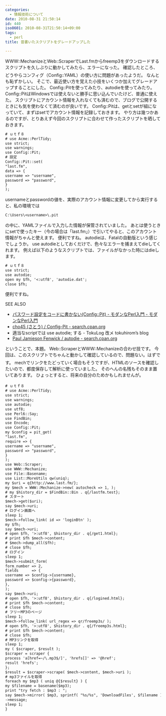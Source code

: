 ```yaml
---
categories:
  - 情報技術について
date: 2010-08-31 21:50:14
id: 440
iso8601: 2010-08-31T21:50:14+09:00
tags:
  - perl
title: 昔書いたスクリプトをグレードアップした

---
```


WWW::MechanizeとWeb::ScraperでLast.fmからfreemp3をダウンロードするスクリプトを久しぶりに動かしてみたら、エラーになった&#133;。
確認したところ、どうやらコンフィグ（Config::YAML）の使い方に問題があったようだ。
なんとも恥ずかしい。
そこで、最近使い方を覚えた小技をいくつか加えてグレードアップすることにした。
Config::Pitを使ってみたり、autodieを使ってみたり。
Config::PitはWindowsでは使えないと勝手に思い込んでいたけど、普通に使えた。
スクリプトにアカウント情報を入れなくても済むので、ブログで公開するときにも気を使わなくて済むのが良いです。
Config::Pitは、getとsetが組になっていて、まずはsetでアカウント情報を記録しておきます。
やり方は幾つかあるのですが、とりあえず今回のスクリプトに合わせて作ったスクリプトを晒しておきます。
```default
# ｕｔｆ８
# use Acme::PerlTidy;
use strict;
use warnings;
use Config::Pit;
# 設定
Config::Pit::set(
"last.fm",
data => {
username => "username",
password => "password",
}
);
```
usernameとpasswordの値を、実際のアカウント情報に変更してから実行すると、私の環境では
```default
C:\Users\<username>\.pit
```
の中に、YAMLファイルで入力した情報が保管されていました。
あとは使うときにsetで使ったキー（今の場合は「last.fm」）で引いてやると、このアカウント情報がちゃんと使えます。
便利ですね。
autodieは、Fatalの自動版という感じでしょうか。
use autodieとしておくだけで、色々なエラーを捕まえてdieしてくれます。
例えば以下のようなスクリプトでは、ファイルがなかった時にはdieします。
```default
# ｕｔｆ８
use strict;
use autodie;
open my $fh, '<:utf8', 'autodie.dat';
close $fh;
```
便利ですね。
<div>
<p>SEE ALSO</p>
<ul>
<li><a href="http://perl-users.jp/modules/config_pit.html">パスワード設定をコードに書かない(Config::Pit) - モダンなPerl入門 - モダンなPerl入門</a></li>
<li><a href="http://search.cpan.org/dist/Config-Pit/">cho45 (さとう) / Config-Pit - search.cpan.org</a></li>
<li>適当なscriptでは use autodie; する - TokuLog 改メ tokuhirom&#8217;s blog</li>
<li><a href="http://search.cpan.org/dist/autodie/">Paul Jamieson Fenwick / autodie - search.cpan.org</a></li>
</ul>
</div>


ということで、本題。
Web::ScraperとWWW::Mechanizeの合わせ技です。
今回は、このスクリプトでちゃんと動かして確認しているので、問題ない。&#133;はずです。
mechでリンクをたどっていく場合もそうですが、HTMLのソースを確認したいので、都度保存して解析に使っていました。
そのへんの名残もそのまま置いてあります。
ひょっとすると、将来の自分のため&#133;かもしれませんが。
```default
# ｕｔｆ８
# use Acme::PerlTidy;
use strict;
use warnings;
use autodie;
use utf8;
use Perl6::Say;
use FindBin;
use Encode;
use Config::Pit;
my $config = pit_get(
"last.fm",
require => {
username => "username",
password => "password",
}
);
use Web::Scraper;
use WWW::Mechanize;
use File::Basename;
use List::MoreUtils qw(uniq);
my $uri = q{http://www.last.fm/};
my $mech = WWW::Mechanize->new( autocheck => 1, );
# my $history_dir = $FindBin::Bin . q{/lastfm.test};
# スタート
$mech->get($uri);
say $mech->uri;
# ログイン画面へ
sleep 1;
$mech->follow_link( id => 'loginBtn' );
my $fh;
say $mech->uri;
# open $fh, '>:utf8', $history_dir . q{/get1.html};
# print $fh $mech->content;
# $mech->dump_all($fh);
# close $fh;
# ログイン
sleep 1;
$mech->submit_form(
form_number => 2,
fields      => {
username => $config->{username},
password => $config->{password},
},
);
say $mech->uri;
# open $fh, '>:utf8', $history_dir . q{/logined.html};
# print $fh $mech->content;
# close $fh;
# フリーMP3のページ
sleep 1;
$mech->follow_link( url_regex => qr/freemp3s/ );
# open $fh, '>:utf8', $history_dir . q{/freemp3s.html};
# print $fh $mech->content;
# close $fh;
# MP3リンクを取得
sleep 1;
my ( $scraper, $result );
$scraper = scraper {
process 'a[href=~/\.mp3$/]', 'hrefs[]' => '@href';
result 'hrefs';
};
$result = $scraper->scrape( $mech->content, $mech->uri );
# mp3ファイルを取得
foreach my $mp3 ( uniq @{$result} ) {
my $filename = basename($mp3);
print "try fetch : $mp3 : ";
say $mech->mirror( $mp3, sprintf( "%s/%s", 'DownloadFiles', $filename ) )
->message;
sleep 1;
}
```
    	